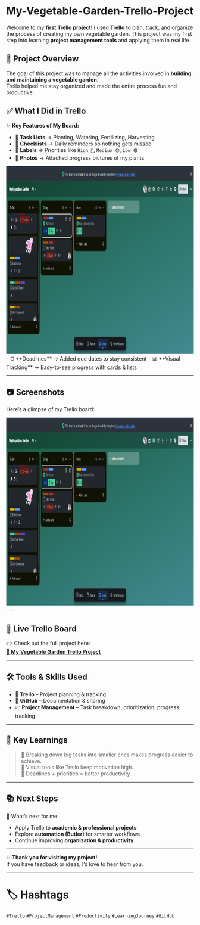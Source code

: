# My-Vegetable-Garden-Trello-Project
Welcome to my **first Trello project**!   I used **Trello** to plan, track, and organize the process of creating my own vegetable garden.   This project was my first step into learning **project management tools** and applying them in real life.  

## 📌 Project Overview
The goal of this project was to manage all the activities involved in **building and maintaining a vegetable garden**.  
Trello helped me stay organized and made the entire process fun and productive.  



## ✅ What I Did in Trello
✨ **Key Features of My Board:**  
- 🥕 **Task Lists** → Planting, Watering, Fertilizing, Harvesting  
- 🌱 **Checklists** → Daily reminders so nothing gets missed  
- 🍅 **Labels** → Priorities like `High 🔴`, `Medium 🟡`, `Low 🟢`  
- 📸 **Photos** → Attached progress pictures of my plants  
<img width="1162" height="504" alt="**Photos**" src="https://github.com/mdprince007/My-Vegetable-Garden-Trello-Project/blob/main/My%20%20Vegatables%20Garden.png" />
- ⏰ **Deadlines** → Added due dates to stay consistent  
- 📊 **Visual Tracking** → Easy-to-see progress with cards & lists  

---

## 📷 Screenshots
Here’s a glimpse of my Trello board:  

<img width="1162" height="504" alt="Dashboard" src="https://github.com/mdprince007/My-Vegetable-Garden-Trello-Project/blob/main/My%20%20Vegatables%20Garden.png" /> 
---

## 🔗 Live Trello Board
👉 Check out the full project here:  
**[🌿 My Vegetable Garden Trello Project](https://trello.com/b/Y6d3ujHt/my-vegatables-garden)**  

---

## 🛠 Tools & Skills Used
- 🧩 **Trello** – Project planning & tracking  
- 📂 **GitHub** – Documentation & sharing  
- 📈 **Project Management** – Task breakdown, prioritization, progress tracking  

---

## 🌟 Key Learnings
> 🌟 Breaking down big tasks into smaller ones makes progress easier to achieve.  
> 🌟 Visual tools like Trello keep motivation high.  
> 🌟 Deadlines + priorities = better productivity.  

---

## 📚 Next Steps
🚀 What’s next for me:  
- Apply Trello to **academic & professional projects**  
- Explore **automation (Butler)** for smarter workflows  
- Continue improving **organization & productivity**  

---

✨ **Thank you for visiting my project!**  
If you have feedback or ideas, I’d love to hear from you.  

---

# 🏷 Hashtags
`#Trello` `#ProjectManagement` `#Productivity` `#LearningJourney` `#GitHub`
